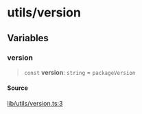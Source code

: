 # utils/version

## Variables

### version

> `const` **version**: `string` = `packageVersion`

#### Source

[lib/utils/version.ts:3](https://github.com/PufferFinance/puffer-sdk/blob/b46ed546b0c80d1ee29830ee55d7a176a24b8d34/lib/utils/version.ts#L3)
